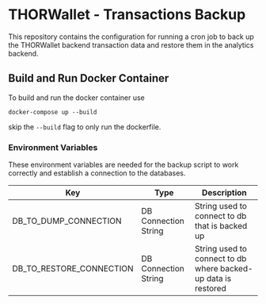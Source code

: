 # THORWallet - Transactions Backup
 This repository contains the configuration for running a cron job to back up the THORWallet backend transaction data and restore them in the analytics backend.


## Build and Run Docker Container

To build and run the docker container use

```
docker-compose up --build
```

skip the `--build`  flag to only run the dockerfile.



### Environment Variables

These environment variables are needed for the backup script to work correctly and establish a connection to the databases.

| Key                      | Type                 | Description                                                                                     |  
|--------------------------|----------------------|-------------------------------------------------------------------------------------------------|  
| DB_TO_DUMP_CONNECTION    | DB Connection String | String used to connect to db that is backed up                                                  |                                                                              
| DB_TO_RESTORE_CONNECTION | DB Connection String | String used to connect to db where backed-up data is restored |
